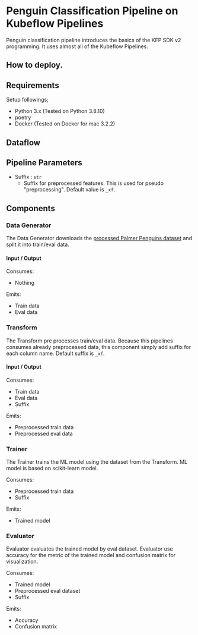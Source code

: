 # Penguin Classification Pipeline on Kubeflow Pipelines

Penguin classification pipeline introduces the basics of the KFP SDK v2 programming. It uses almost all of the Kubeflow Pipelines.

## How to deploy.


## Requirements

Setup followings;

- Python 3.x (Tested on Python 3.8.10)
- poetry
- Docker (Tested on Docker for mac 3.2.2)

## Dataflow


## Pipeline Parameters

- Suffix : `str`
  - Suffix for preprocessed features. This is used for pseudo "preprocessing". Default value is `_xf`.

## Components

### Data Generator

The Data Generator downloads the [processed Palmer Penguins dataset](https://storage.googleapis.com/download.tensorflow.org/data/palmer_penguins/penguins_processed.csv) and split it into train/eval data.

#### Input / Output

Consumes: 

- Nothing

Emits:

- Train data
- Eval data

### Transform

The Transform pre processes train/eval data. Because this pipelines consumes already preprocessed data, this component simply add suffix for each column name. Default suffix is  `_xf`.

#### Input / Output

Consumes:

- Train data
- Eval data
- Suffix

Emits:

- Preprocessed train data
- Preprocessed eval data

### Trainer

The Trainer trains the ML model using the dataset from the Transform. ML model is based on scikit-learn model.

Consumes:

- Preprocessed train data
- Suffix

Emits:

- Trained model

### Evaluator

Evaluator evaluates the trained model by eval dataset. Evaluator use accuracy for the metric of the trained model and confusion matrix for visualization.

Consumes:

- Trained model
- Preprocessed eval dataset
- Suffix

Emits:

- Accuracy
- Confusion matrix
